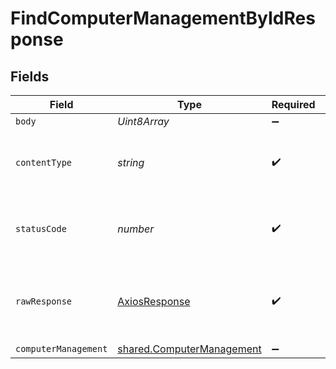 # FindComputerManagementByIdResponse


## Fields

| Field                                                                         | Type                                                                          | Required                                                                      | Description                                                                   |
| ----------------------------------------------------------------------------- | ----------------------------------------------------------------------------- | ----------------------------------------------------------------------------- | ----------------------------------------------------------------------------- |
| `body`                                                                        | *Uint8Array*                                                                  | :heavy_minus_sign:                                                            | N/A                                                                           |
| `contentType`                                                                 | *string*                                                                      | :heavy_check_mark:                                                            | HTTP response content type for this operation                                 |
| `statusCode`                                                                  | *number*                                                                      | :heavy_check_mark:                                                            | HTTP response status code for this operation                                  |
| `rawResponse`                                                                 | [AxiosResponse](https://axios-http.com/docs/res_schema)                       | :heavy_check_mark:                                                            | Raw HTTP response; suitable for custom response parsing                       |
| `computerManagement`                                                          | [shared.ComputerManagement](../../../sdk/models/shared/computermanagement.md) | :heavy_minus_sign:                                                            | OK                                                                            |